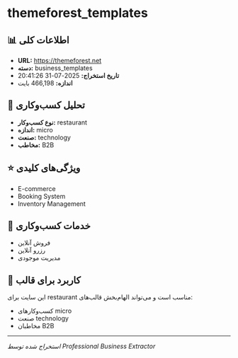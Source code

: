 # themeforest_templates

## 📊 اطلاعات کلی
- **URL:** https://themeforest.net
- **دسته:** business_templates
- **تاریخ استخراج:** 2025-07-31 20:41:26
- **اندازه:** 466,198 بایت

## 🏢 تحلیل کسب‌وکاری
- **نوع کسب‌وکار:** restaurant
- **اندازه:** micro
- **صنعت:** technology
- **مخاطب:** B2B

## ⭐ ویژگی‌های کلیدی
- E-commerce
- Booking System
- Inventory Management

## 🔧 خدمات کسب‌وکاری
- فروش آنلاین
- رزرو آنلاین
- مدیریت موجودی

## 🎯 کاربرد برای قالب
این سایت برای restaurant مناسب است و می‌تواند الهام‌بخش قالب‌های:
- کسب‌وکارهای micro
- صنعت technology
- مخاطبان B2B

---
*استخراج شده توسط Professional Business Extractor*
